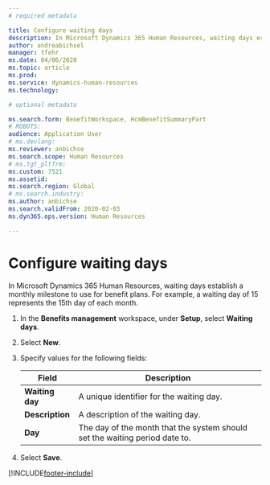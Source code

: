 ```yaml
---
# required metadata

title: Configure waiting days
description: In Microsoft Dynamics 365 Human Resources, waiting days establish a monthly milestone to use for benefit plans. 
author: andreabichsel
manager: tfehr
ms.date: 04/06/2020
ms.topic: article
ms.prod: 
ms.service: dynamics-human-resources
ms.technology: 

# optional metadata

ms.search.form: BenefitWorkspace, HcmBenefitSummaryPart
# ROBOTS: 
audience: Application User
# ms.devlang: 
ms.reviewer: anbichse
ms.search.scope: Human Resources
# ms.tgt_pltfrm: 
ms.custom: 7521
ms.assetid: 
ms.search.region: Global
# ms.search.industry: 
ms.author: anbichse
ms.search.validFrom: 2020-02-03
ms.dyn365.ops.version: Human Resources

---
```


# Configure waiting days

In Microsoft Dynamics 365 Human Resources, waiting days establish a monthly milestone to use for benefit plans. For example, a waiting day of 15 represents the 15th day of each month. 

1. In the **Benefits management** workspace, under **Setup**, select **Waiting days**.

2. Select **New**.

3. Specify values for the following fields:

   | Field | Description |
   | --- | --- |
   | **Waiting day** | A unique identifier for the waiting day. |
   | **Description** | A description of the waiting day. |
   | **Day** | The day of the month that the system should set the waiting period date to. |
   
4. Select **Save**.


[!INCLUDE[footer-include](../includes/footer-banner.md)]